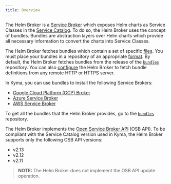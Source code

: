 ```yaml
---
title: Overview
---
```


The Helm Broker is a [Service Broker](/components/service-catalog/#service-brokers-overview) which exposes Helm charts as Service Classes in the [Service Catalog](/components/service-catalog/). To do so, the Helm Broker uses the concept of bundles. Bundles are abstraction layers over Helm charts which provide all necessary information to convert the charts into Service Classes.

The Helm Broker fetches bundles which contain a set of specific [files](#details-create-a-bundle). You must place your bundles in a repository of an appropriate [format](#details-create-a-bundles-repository). By default, the Helm Broker fetches bundles from the release of the [`bundles`](https://github.com/kyma-project/bundles/releases) repository. You can also [configure](#tutorials-tutorials) the Helm Broker to fetch bundle definitions from any remote HTTP or HTTPS server.

In Kyma, you can use bundles to install the following Service Brokers:

* [Google Cloud Platform (GCP) Broker](/components/service-catalog/#service-brokers-gcp-broker)
* [Azure Service Broker](/components/service-catalog/#service-brokers-azure-service-broker)
* [AWS Service Broker](/components/service-catalog/#service-brokers-aws-service-broker)

To get all the bundles that the Helm Broker provides, go to the [`bundles`](https://github.com/kyma-project/bundles) repository.

The Helm Broker implements the [Open Service Broker API](https://github.com/openservicebrokerapi/servicebroker/blob/v2.14/profile.md#service-metadata) (OSB API).
To be compliant with the Service Catalog version used in Kyma, the Helm Broker supports only the following OSB API versions:
- v2.13
- v2.12
- v2.11

> **NOTE:** The Helm Broker does not implement the OSB API update operation.
